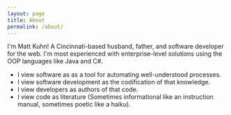 ```yaml
---
layout: page
title: About
permalink: /about/
---
```


I'm Matt Kuhn! A Cincinnati-based husband, father, and software developer for the web. I'm most experienced with enterprise-level solutions using the OOP languages like Java and C#. 

- I view software as as a tool for automating well-understood processes. 
- I view software development as the codification of that knowledge. 
- I view developers as authors of that code. 
- I view code as literature (Sometimes informational like an instruction manual, sometimes poetic like a haiku). 
